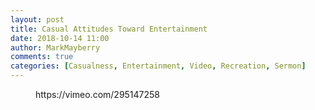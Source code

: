 ```yaml
---
layout: post
title: Casual Attitudes Toward Entertainment
date: 2018-10-14 11:00
author: MarkMayberry
comments: true
categories: [Casualness, Entertainment, Video, Recreation, Sermon]
---
```

<!-- wp:core-embed/vimeo {"url":"https://vimeo.com/295147258","type":"video","providerNameSlug":"vimeo","className":"wp-embed-aspect-4-3 wp-has-aspect-ratio"} -->
<figure class="wp-block-embed-vimeo wp-block-embed is-type-video is-provider-vimeo wp-embed-aspect-4-3 wp-has-aspect-ratio"><div class="wp-block-embed__wrapper">
https://vimeo.com/295147258
</div></figure>
<!-- /wp:core-embed/vimeo -->
